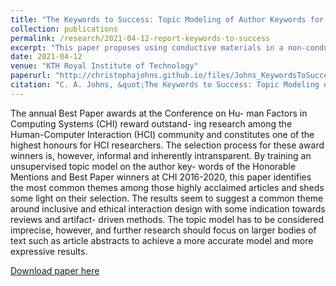 ```yaml
---
title: "The Keywords to Success: Topic Modeling of Author Keywords for Best Papers and Honorable Mentions at CHI 2016-2020"
collection: publications
permalink: /research/2021-04-12-report-keywords-to-success
excerpt: "This paper proposes using conductive materials in a non-conductive support to register the movement of tangible game pieces on a touch screen device."
date: 2021-04-12
venue: "KTH Royal Institute of Technology"
paperurl: "http://christophajohns.github.io/files/Johns_KeywordsToSuccess_2021.pdf"
citation: "C. A. Johns, &quot;The Keywords to Success: Topic Modeling of Author Keywords for Best Papers and Honorable Mentions at CHI 2016-2020.&quot; <i>KTH Royal Institute of Technology</i>, 2021."
---
```


The annual Best Paper awards at the Conference on Hu- man Factors in Computing Systems (CHI) reward outstand- ing research among the Human-Computer Interaction (HCI) community and constitutes one of the highest honours for HCI researchers. The selection process for these award winners is, however, informal and inherently intransparent. By training an unsupervised topic model on the author key- words of the Honorable Mentions and Best Paper winners at CHI 2016-2020, this paper identifies the most common themes among those highly acclaimed articles and sheds some light on their selection. The results seem to suggest a common theme around inclusive and ethical interaction design with some indication towards reviews and artifact- driven methods. The topic model has to be considered imprecise, however, and further research should focus on larger bodies of text such as article abstracts to achieve a more accurate model and more expressive results.

[Download paper here](http://christophajohns.github.io/files/Johns_KeywordsToSuccess_2021.pdf)
